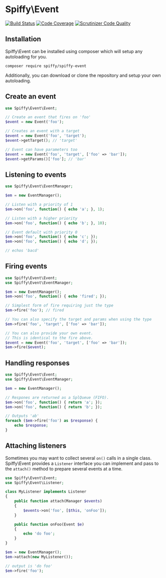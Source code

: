 # Spiffy\Event

[![Build Status](https://travis-ci.org/spiffyjr/spiffy-event.svg)](https://travis-ci.org/spiffyjr/spiffy-event)
[![Code Coverage](https://scrutinizer-ci.com/g/spiffyjr/spiffy-event/badges/coverage.png?s=271d4c5ee861f409fc110379e9bee04f333cadea)](https://scrutinizer-ci.com/g/spiffyjr/spiffy-event/)
[![Scrutinizer Code Quality](https://scrutinizer-ci.com/g/spiffyjr/spiffy-event/badges/quality-score.png?s=279062fbeb70ce48056990eb05d886db49d13c3d)](https://scrutinizer-ci.com/g/spiffyjr/spiffy-event/)

## Installation
Spiffy\Event can be installed using composer which will setup any autoloading for you.

`composer require spiffy/spiffy-event`

Additionally, you can download or clone the repository and setup your own autoloading.

## Create an event

```php
use Spiffy\Event\Event;

// Create an event that fires on 'foo'
$event = new Event('foo');

// Creates an event with a target
$event = new Event('foo', 'target');
$event->getTarget(); // 'target'

// Event can have parameters too
$event = new Event('foo', 'target', ['foo' => 'bar']);
$event->getParams()['foo']; // 'bar'
```

## Listening to events

```php
use Spiffy\Event\EventManager;

$em = new EventManager();

// Listen with a priority of 1
$em->on('foo', function() { echo 'a'; }, 1);

// Listen with a higher priority
$em->on('foo', function() { echo 'b'; }, 10);

// Event default with priority 0
$em->on('foo', function() { echo 'c'; });
$em->on('foo', function() { echo 'd'; });

// echos 'bacd'
```

## Firing events

```php
use Spiffy\Event\Event;
use Spiffy\Event\EventManager;

$em = new EventManager();
$em->on('foo', function() { echo 'fired'; });

// Simplest form of fire requiring just the type
$em->fire('foo'); // fired

// You can also specify the target and params when using the type
$em->fire('foo', 'target', ['foo' => 'bar']);

// You can also provide your own event.
// This is identical to the fire above.
$event = new Event('foo', 'target', ['foo' => 'bar']);
$em->fire($event);
```

## Handling responses

```php
use Spiffy\Event\Event;
use Spiffy\Event\EventManager;

$em = new EventManager();

// Respones are returned as a SplQueue (FIFO).
$em->on('foo', function() { return 'a'; });
$em->on('foo', function() { return 'b'; });

// Outputs 'ab'
foreach ($em->fire('foo') as $response) {
    echo $response;
}
```

## Attaching listeners

Sometimes you may want to collect several `on()` calls in a single class. Spiffy\Event provides a `Listener` interface
you can implement and pass to the `attach()` method to prepare several events at a time.

```php
use Spiffy\Event\Event;
use Spiffy\Event\Listener;

class MyListener implements Listener
{
    public function attach(Manager $events)
    {
        $events->on('foo', [$this, 'onFoo']);
    }

    public function onFoo(Event $e)
    {
        echo 'do foo';
    }
}

$em = new EventManager();
$em->attach(new MyListener());

// output is 'do foo'
$em->fire('foo');
```
